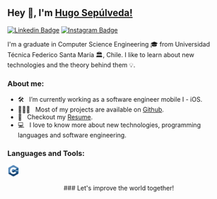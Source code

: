 ## Hey 👋, I'm [Hugo Sepúlveda!](https://github.com/hugosep/)

[![Linkedin Badge](https://img.shields.io/badge/-LinkedIn-0e76a8?style=flat-square&logo=Linkedin&logoColor=white)](https://www.linkedin.com/in/hugo-sepulveda-arriaza/)
[![Instagram Badge](https://img.shields.io/badge/-Instagram-e4405f?style=flat-square&logo=Instagram&logoColor=white)](https://instagram.com/hugo_sep/)

I'm a graduate in Computer Science Engineering 🎓 from Universidad Técnica Federico Santa María 🏛, Chile. I like to learn about new technologies and the theory behind them 💡.


### About me:

- 🛠 &nbsp; I’m currently working as a software engineer mobile I - iOS.
- 👨🏻‍💻 &nbsp; Most of my projects are available on [Github](https://github.com/hugosep).
- 📝 &nbsp; Checkout my [Resume](https://github.com/hugosep/hugosep/blob/master/resume.pdf).
- 💻 &nbsp; I love to know more about new technologies, programming languages and software engineering.


### Languages and Tools:

<code><img height="27" src="https://raw.githubusercontent.com/github/explore/80688e429a7d4ef2fca1e82350fe8e3517d3494d/topics/cpp/cpp.png" alt="cpp"></code>


<div align="center">
### Let's improve the world together!
</div>
